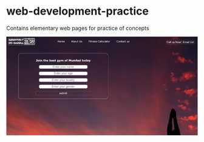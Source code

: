 # web-development-practice
Contains elementary web pages for practice of concepts


![screenshot-webpage](https://github.com/ankitaduttagupta/web-development-practice/blob/main/GYM%20WEBSITE/img/Capture.PNG?raw=true)
